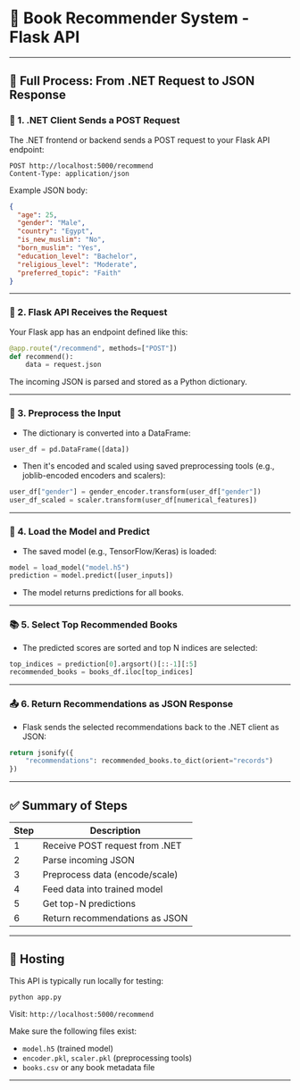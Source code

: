 # 📖 Book Recommender System - Flask API

---

## 🔄 Full Process: From .NET Request to JSON Response

### 📁 1. .NET Client Sends a POST Request

The .NET frontend or backend sends a POST request to your Flask API endpoint:

```
POST http://localhost:5000/recommend
Content-Type: application/json
```

Example JSON body:

```json
{
  "age": 25,
  "gender": "Male",
  "country": "Egypt",
  "is_new_muslim": "No",
  "born_muslim": "Yes",
  "education_level": "Bachelor",
  "religious_level": "Moderate",
  "preferred_topic": "Faith"
}
```

---

### 🧬 2. Flask API Receives the Request

Your Flask app has an endpoint defined like this:

```python
@app.route("/recommend", methods=["POST"])
def recommend():
    data = request.json
```

The incoming JSON is parsed and stored as a Python dictionary.

---

### 🔮 3. Preprocess the Input

* The dictionary is converted into a DataFrame:

```python
user_df = pd.DataFrame([data])
```

* Then it's encoded and scaled using saved preprocessing tools (e.g., joblib-encoded encoders and scalers):

```python
user_df["gender"] = gender_encoder.transform(user_df["gender"])
user_df_scaled = scaler.transform(user_df[numerical_features])
```

---

### 🤖 4. Load the Model and Predict

* The saved model (e.g., TensorFlow/Keras) is loaded:

```python
model = load_model("model.h5")
prediction = model.predict([user_inputs])
```

* The model returns predictions for all books.

---

### 📚 5. Select Top Recommended Books

* The predicted scores are sorted and top N indices are selected:

```python
top_indices = prediction[0].argsort()[::-1][:5]
recommended_books = books_df.iloc[top_indices]
```

---

### 📤 6. Return Recommendations as JSON Response

* Flask sends the selected recommendations back to the .NET client as JSON:

```python
return jsonify({
    "recommendations": recommended_books.to_dict(orient="records")
})
```

---

## ✅ Summary of Steps

| Step | Description                    |
| ---- | ------------------------------ |
| 1    | Receive POST request from .NET |
| 2    | Parse incoming JSON            |
| 3    | Preprocess data (encode/scale) |
| 4    | Feed data into trained model   |
| 5    | Get top-N predictions          |
| 6    | Return recommendations as JSON |

---

## 🏦 Hosting

This API is typically run locally for testing:

```
python app.py
```

Visit: `http://localhost:5000/recommend`

Make sure the following files exist:

* `model.h5` (trained model)
* `encoder.pkl`, `scaler.pkl` (preprocessing tools)
* `books.csv` or any book metadata file

---
